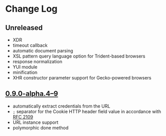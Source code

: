 # Change Log

## Unreleased
* XDR
* timeout callback
* automatic document parsing
* XSL pattern query language option for Trident-based browsers
* response normalization
* YUI module
* minification
* XHR constructor parameter support for Gecko-powered browsers

## [0.9.0-alpha.4–9](https://github.com/Mouvedia/cb-fetch/compare/b15a26f...d5c09ea)
* automatically extract credentials from the URL
* `;` separator for the Cookie HTTP header field value in accordance with [RFC 2109](https://www.ietf.org/rfc/rfc2109.txt)
* URL instance support
* polymorphic done method